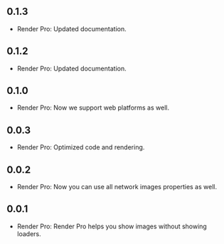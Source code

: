 ## 0.1.3

* Render Pro: Updated documentation.
## 0.1.2

* Render Pro: Updated documentation.
## 0.1.0

* Render Pro: Now we support web platforms as well.
## 0.0.3

* Render Pro: Optimized code and rendering.
## 0.0.2

* Render Pro: Now you can use all network images properties as well.

## 0.0.1

* Render Pro: Render Pro helps you show images without showing loaders.
